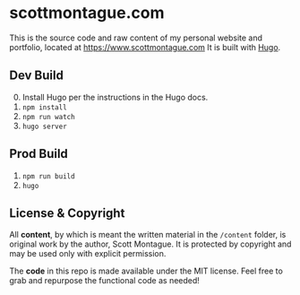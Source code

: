# scottmontague.com

This is the source code and raw content of my personal website and portfolio, located at https://www.scottmontague.com
It is built with [Hugo](https://gohugo.io/).

## Dev Build

0. Install Hugo per the instructions in the Hugo docs.
1. `npm install`
2. `npm run watch`
3. `hugo server`

## Prod Build

1. `npm run build`
2. `hugo`

## License & Copyright

All **content**, by which is meant the written material in the `/content` folder, is original work by the author, Scott Montague.
It is protected by copyright and may be used only with explicit permission.

The **code** in this repo is made available under the MIT license. Feel free to grab and repurpose the functional code as needed!
